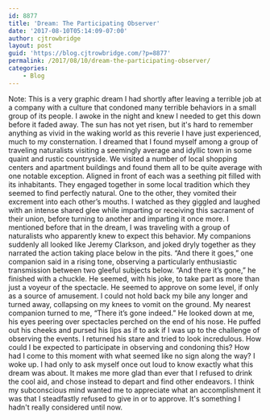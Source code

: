```yaml
---
id: 8877
title: 'Dream: The Participating Observer'
date: '2017-08-10T05:14:09-07:00'
author: cjtrowbridge
layout: post
guid: 'https://blog.cjtrowbridge.com/?p=8877'
permalink: /2017/08/10/dream-the-participating-observer/
categories:
    - Blog
---
```


Note: This is a very graphic dream I had shortly after leaving a terrible job at a company with a culture that condoned many terrible behaviors in a small group of its people. I awoke in the night and knew I needed to get this down before it faded away. The sun has not yet risen, but it's hard to remember anything as vivid in the waking world as this reverie I have just experienced, much to my consternation. I dreamed that I found myself among a group of traveling naturalists visiting a seemingly average and idyllic town in some quaint and rustic countryside. We visited a number of local shopping centers and apartment buildings and found them all to be quite average with one notable exception. Aligned in front of each was a seething pit filled with its inhabitants. They engaged together in some local tradition which they seemed to find perfectly natural. One to the other, they vomited their excrement into each other’s mouths. I watched as they giggled and laughed with an intense shared glee while imparting or receiving this sacrament of their union, before turning to another and imparting it once more. I mentioned before that in the dream, I was traveling with a group of naturalists who apparently knew to expect this behavior. My companions suddenly all looked like Jeremy Clarkson, and joked dryly together as they narrated the action taking place below in the pits. “And there it goes,” one companion said in a rising tone, observing a particularly enthusiastic transmission between two gleeful subjects below. “And there it’s gone,” he finished with a chuckle. He seemed, with his joke, to take part as more than just a voyeur of the spectacle. He seemed to approve on some level, if only as a source of amusement. I could not hold back my bile any longer and turned away, collapsing on my knees to vomit on the ground. My nearest companion turned to me, “There it’s gone indeed.” He looked down at me, his eyes peering over spectacles perched on the end of his nose. He puffed out his cheeks and pursed his lips as if to ask if I was up to the challenge of observing the events. I returned his stare and tried to look incredulous. How could I be expected to participate in observing and condoning this? How had I come to this moment with what seemed like no sign along the way? I woke up. I had only to ask myself once out loud to know exactly what this dream was about. It makes me more glad than ever that I refused to drink the cool aid, and chose instead to depart and find other endeavors. I think my subconscious mind wanted me to appreciate what an accomplishment it was that I steadfastly refused to give in or to approve. It's something I hadn't really considered until now.